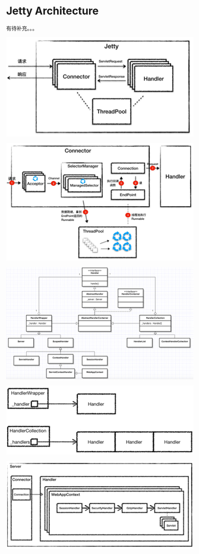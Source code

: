 # Jetty Architecture

有待补充。。。

![](../../.gitbook/assets/image%20%28177%29.png)

![](../../.gitbook/assets/image%20%28120%29.png)

![](../../.gitbook/assets/image%20%2829%29.png)

![](../../.gitbook/assets/image%20%28183%29.png)

![](../../.gitbook/assets/image%20%28164%29.png)



